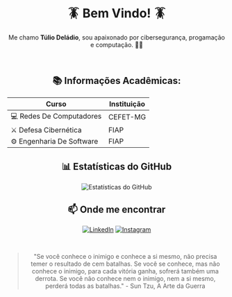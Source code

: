 <div align="center">
  
# 🪳 Bem Vindo! 🪳

Me chamo **Túlio Deládio**, sou apaixonado por cibersegurança, progamação e computação. 👨‍💻
</div>

<br>

<div align="center">
  
## 📚 Informações Acadêmicas:


  
| Curso | Instituição |
| --- | --- |
| 💻 Redes De Computadores | CEFET-MG |
| ⚔️ Defesa Cibernética | FIAP |
| ⚙️ Engenharia De Software | FIAP |

</div>



<div align="center">
  
## 📊 Estatísticas do GitHub

![Estatísticas do GitHub](https://github-readme-stats.vercel.app/api?username=tuliodeladio&show_icons=true&bg_color=000000&title_color=FFA500&text_color=FFA500&icon_color=FFA500)

</div>

<div align="center">
  
## 📫 Onde me encontrar

[![LinkedIn](https://img.shields.io/badge/LinkedIn-0A66C2?style=for-the-badge&logo=linkedin&logoColor=white)](https://www.linkedin.com/in/tuliodeladio/)
[![Instagram](https://img.shields.io/badge/Instagram-E4405F?style=for-the-badge&logo=instagram&logoColor=white)](https://www.instagram.com/tuliodeladio/)

<br>

> "Se você conhece o inimigo e conhece a si mesmo, não precisa temer o resultado de cem batalhas. Se você se conhece, mas não conhece o inimigo, para cada vitória ganha, sofrerá também uma derrota. Se você não conhece nem o inimigo, nem a si mesmo, perderá todas as batalhas." - Sun Tzu, A Arte da Guerra

</div>

